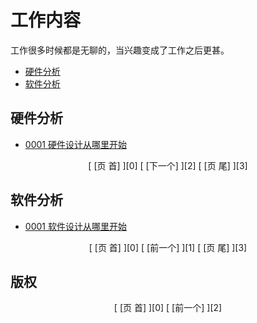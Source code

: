 # 工作内容

工作很多时候都是无聊的，当兴趣变成了工作之后更甚。

* [硬件分析](#user-content-硬件分析)
* [软件分析](#user-content-软件分析)

## 硬件分析

* [0001 硬件设计从哪里开始](hardware/0001WheretoStartForHardware.md)

<center>[ [页 首] ][0] [ [下一个] ][2] [ [页 尾] ][3]</center>

## 软件分析

* [0001 软件设计从哪里开始](software/0001WheretoStartForSoftware.md)

<center>[ [页 首] ][0] [ [前一个] ][1] [ [页 尾] ][3]</center>

## 版权
<center>[ [页 首] ][0] [ [前一个] ][2] </center>

[0]: #user-content-工作内容
[1]: #user-content-硬件分析
[2]: #user-content-软件分析
[3]: #user-content-版权
